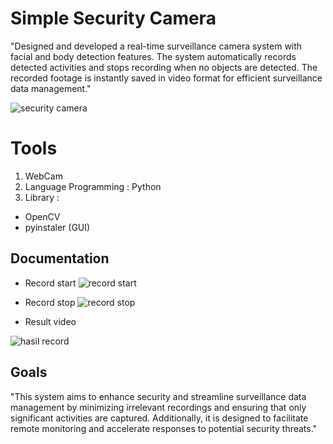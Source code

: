 
# Simple Security Camera

"Designed and developed a real-time surveillance camera system with facial and body detection features. The system automatically records detected activities and stops recording when no objects are detected. The recorded footage is instantly saved in video format for efficient surveillance data management."

![security camera](https://github.com/user-attachments/assets/584b4a34-0fa6-4e72-83ce-e648b88de8a2)


# Tools
1. WebCam
2. Language Programming : Python
3. Library : 
- OpenCV
- pyinstaler (GUI)  


## Documentation

* Record start
![record start](https://github.com/user-attachments/assets/d6375c0e-0828-4031-bf39-acc7707c18dc)

* Record stop
![record stop](https://github.com/user-attachments/assets/5a1536a1-db81-4174-a174-e749727c8d04)

* Result video

![hasil record](https://github.com/user-attachments/assets/99fbaa47-3dfa-4dad-a671-3ae629820dd2)



## Goals
"This system aims to enhance security and streamline surveillance data management by minimizing irrelevant recordings and ensuring that only significant activities are captured. Additionally, it is designed to facilitate remote monitoring and accelerate responses to potential security threats."

